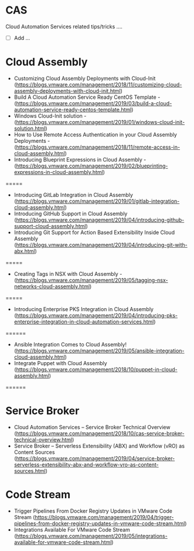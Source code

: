 # CAS
Cloud Automation Services related tips/tricks ....

- [ ] Add ...

# Cloud Assembly
- Customizing Cloud Assembly Deployments with Cloud-Init (https://blogs.vmware.com/management/2018/11/customizing-cloud-assembly-deployments-with-cloud-init.html)
- Build A Cloud Automation Service Ready CentOS Template - (https://blogs.vmware.com/management/2019/03/build-a-cloud-automation-service-ready-centos-template.html)
- Windows Cloud-Init solution - (https://blogs.vmware.com/management/2019/01/windows-cloud-init-solution.html)
- How to Use Remote Access Authentication in your Cloud Assembly Deployments - (https://blogs.vmware.com/management/2018/11/remote-access-in-cloud-assembly.html)
- Introducing Blueprint Expressions in Cloud Assembly - (https://blogs.vmware.com/management/2019/02/blueprinting-expressions-in-cloud-assembly.html)

=====

- Introducing GitLab Integration in Cloud Assembly (https://blogs.vmware.com/management/2019/01/gitlab-integration-cloud-assembly.html)
- Introducing GitHub Support in Cloud Assembly (https://blogs.vmware.com/management/2019/04/introducing-github-support-cloud-assembly.html)
- Introducing Git Support for Action Based Extensibility Inside Cloud Assembly (https://blogs.vmware.com/management/2019/04/introducing-git-with-abx.html)

=====

- Creating Tags in NSX with Cloud Assembly - (https://blogs.vmware.com/management/2019/05/tagging-nsx-networks-cloud-assembly.html)

=====

- Introducing Enterprise PKS Integration in Cloud Assembly (https://blogs.vmware.com/management/2019/04/introducing-pks-enterprise-integration-in-cloud-automation-services.html)

======

- Ansible Integration Comes to Cloud Assembly! (https://blogs.vmware.com/management/2019/05/ansible-integration-cloud-assembly.html)
- Integrate Puppet with Cloud Assembly (https://blogs.vmware.com/management/2018/10/puppet-in-cloud-assembly.html)

======

# Service Broker
- Cloud Automation Services – Service Broker Technical Overview (https://blogs.vmware.com/management/2018/10/cas-service-broker-technical-overview.html)
- Service Broker – Serverless Extensibility (ABX) and Workflow (vRO) as Content Sources (https://blogs.vmware.com/management/2019/04/service-broker-serverless-extensibility-abx-and-workflow-vro-as-content-sources.html)

# Code Stream
- Trigger Pipelines From Docker Registry Updates in VMware Code Stream (https://blogs.vmware.com/management/2019/04/trigger-pipelines-from-docker-registry-updates-in-vmware-code-stream.html)
- Integrations Available For VMware Code Stream (https://blogs.vmware.com/management/2019/05/integrations-available-for-vmware-code-stream.html)


